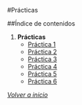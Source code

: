 #Prácticas

##Índice de contenidos

1. **Prácticas**
	* [Práctica 1](Práctica1)
	* [Práctica 2](Práctica2)
	* [Práctica 3](Práctica3)
	* [Práctica 4](práctica4)
	* [Práctica 5](Práctica5)
	* [Práctica 6](Práctica6)
	
*[Volver a inicio]( ../../../)*
